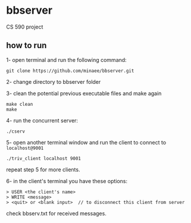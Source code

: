 # bbserver
CS 590 project


## how to run
1- open terminal and run the following command:

    git clone https://github.com/minaee/bbserver.git

2- change directory to bbserver folder

3- clean the potential previous executable files and make again

    make clean
    make

4- run the concurrent server:

    ./cserv

5- open another terminal window and run the client to connect to `localhost@9001`

    ./triv_client localhost 9001

repeat step 5 for more clients.

6- in the client's terminal you have these options:

    > USER <the client's name>
    > WRITE <message>
    > <quit> or <blank input>  // to disconnect this client from server

check bbserv.txt for received messages.
